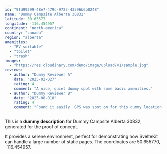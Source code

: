 ```yaml
---
id: "9fd99299-48e7-479c-9723-43596b6b0248"
name: "Dummy Campsite Alberta 30832"
latitude: 50.65577
longitude: -116.454957
continent: "north-america"
country: "canada"
region: "alberta"
amenities:
  - "RV-suitable"
  - "toilet"
  - "trash"
images:
  - "https://res.cloudinary.com/demo/image/upload/v1/sample.jpg"
reviews:
  - author: "Dummy Reviewer A"
    date: "2025-02-027"
    rating: 4
    comment: "A nice, quiet dummy spot with some basic amenities."
  - author: "Dummy Reviewer B"
    date: "2025-08-018"
    rating: 4
    comment: "Found it easily. GPS was spot on for this dummy location."
---
```


This is a **dummy description** for Dummy Campsite Alberta 30832, generated for the proof of concept.

It provides a serene environment, perfect for demonstrating how SvelteKit can handle a large number of static pages. The coordinates are 50.655770, -116.454957.
